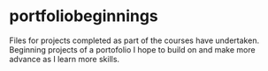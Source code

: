 # portfoliobeginnings
Files for projects completed as part of the courses have undertaken. Beginning projects of a portofolio I hope to build on and make more advance as I learn more skills.
